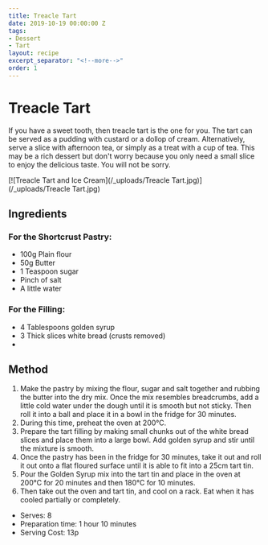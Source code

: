 ```yaml
---
title: Treacle Tart
date: 2019-10-19 00:00:00 Z
tags:
- Dessert
- Tart
layout: recipe
excerpt_separator: "<!--more-->"
order: 1
---
```


# Treacle Tart

If you have a sweet tooth, then treacle tart is the one for you. The tart can be served as a pudding with custard or a dollop of cream. Alternatively, serve a slice with afternoon tea, or simply as a treat with a cup of tea. This may be a rich dessert but don't worry because you only need a small slice to enjoy the delicious taste. You will not be sorry.

<!--more-->

[![Treacle Tart and Ice Cream](/_uploads/Treacle Tart.jpg)](/_uploads/Treacle Tart.jpg)

## Ingredients

### For the Shortcrust Pastry:		
- 100g Plain flour					
- 50g Butter					
- 1 Teaspoon sugar
- Pinch of salt
- A little water

### For the Filling:
- 4 Tablespoons golden syrup
- 3 Thick slices white bread (crusts removed)
-
## Method

1. Make the pastry by mixing the flour, sugar and salt together and rubbing the butter into the dry mix. Once the mix resembles breadcrumbs, add a little cold water under the dough until it is  smooth but not sticky. Then roll it into a ball and place it in a bowl in the fridge for 30 minutes.
2. During this time, preheat the oven at 200°C.
3. Prepare the tart filling by making small chunks out of the white bread slices and place them into a large bowl. Add golden syrup and stir until the mixture is smooth.
4. Once the pastry has been in the fridge for 30 minutes, take it out and roll it out onto a flat floured surface until it is able to fit into a 25cm tart tin.
5. Pour the Golden Syrup mix into the tart tin and place in the oven at 200°C for 20 minutes and then 180°C for 10 minutes.
6. Then take out the oven and tart tin, and cool on a rack. Eat when it has cooled partially or completely.


- Serves: 8
- Preparation time: 1 hour 10 minutes
- Serving Cost: 13p
